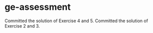 # ge-assessment
Committed the solution of Exercise 4 and 5.
Committed the solution of Exercise 2 and 3.

